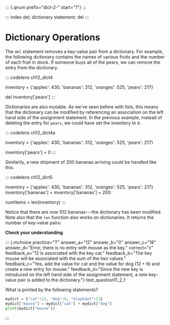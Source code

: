 ::: {.qnum prefix="dict-2-" start="1"}
:::

::: index
del; dictionary statement; del
:::

# Dictionary Operations

The `del` statement removes a key-value pair from a dictionary. For
example, the following dictionary contains the names of various fruits
and the number of each fruit in stock. If someone buys all of the pears,
we can remove the entry from the dictionary.

::: codelens
ch12_dict4

inventory = {\'apples\': 430, \'bananas\': 312, \'oranges\': 525,
\'pears\': 217}

del inventory\[\'pears\'\]
:::

Dictionaries are also mutable. As we\'ve seen before with lists, this
means that the dictionary can be modified by referencing an association
on the left hand side of the assignment statement. In the previous
example, instead of deleting the entry for `pears`, we could have set
the inventory to `0`.

::: codelens
ch12_dict4a

inventory = {\'apples\': 430, \'bananas\': 312, \'oranges\': 525,
\'pears\': 217}

inventory\[\'pears\'\] = 0
:::

Similarily, a new shipment of 200 bananas arriving could be handled like
this.

::: codelens
ch12_dict5

inventory = {\'apples\': 430, \'bananas\': 312, \'oranges\': 525,
\'pears\': 217} inventory\[\'bananas\'\] = inventory\[\'bananas\'\] +
200

numItems = len(inventory)
:::

Notice that there are now 512 bananas\-\--the dictionary has been
modified. Note also that the `len` function also works on dictionaries.
It returns the number of key-value pairs:

**Check your understanding**

::: {.mchoice practice="T" answer_a="12" answer_b="0" answer_c="18" answer_d="Error, there is no entry with mouse as the key." correct="c" feedback_a="12 is associated with the key cat." feedback_b="The key mouse will be associated with the sum of the two values." feedback_c="Yes, add the value for cat and the value for dog (12 + 6) and create a new entry for mouse." feedback_d="Since the new key is introduced on the left hand side of the assignment statement, a new key-value pair is added to the dictionary."}
test_question11_2\_1

What is printed by the following statements?

``` python
mydict = {"cat":12, "dog":6, "elephant":23}
mydict["mouse"] = mydict["cat"] + mydict["dog"]
print(mydict["mouse"])
```
:::
